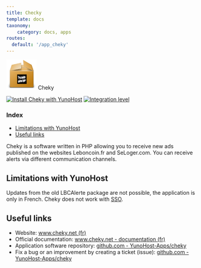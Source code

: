 ```yaml
---
title: Checky
template: docs
taxonomy:
    category: docs, apps
routes:
  default: '/app_cheky'
---
```


<img src="/images/yunohost_package.png" height="80px" alt="Package"> Cheky

[![Install Cheky with YunoHost](https://install-app.yunohost.org/install-with-yunohost.png)](https://install-app.yunohost.org/?app=cheky) [![Integration level](https://dash.yunohost.org/integration/cheky.svg)](https://dash.yunohost.org/appci/app/cheky)

### Index

- [Limitations with YunoHost](#limitations-with-yunohost)
- [Useful links](#useful-links)

Cheky is a software written in PHP allowing you to receive new ads published on the websites Leboncoin.fr and SeLoger.com. You can receive alerts via different communication channels.

## Limitations with YunoHost

Updates from the old LBCAlerte package are not possible, the application is only in French. Cheky does not work with [SSO](https://yunohost.org/#/users).

## Useful links

+ Website: [www.cheky.net (fr)](https://www.cheky.net/)
+ Official documentation: [www.cheky.net - documentation (fr)](https://www.cheky.net/documentation)
+ Application software repository: [github.com - YunoHost-Apps/cheky](https://github.com/YunoHost-Apps/cheky_ynh)
+ Fix a bug or an improvement by creating a ticket (issue): [github.com - YunoHost-Apps/cheky](https://github.com/YunoHost-Apps/cheky_ynh/issues)

